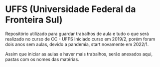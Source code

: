# UFFS (Universidade Federal da Fronteira Sul)
 
 Repositório utilizado para guardar trabalhos de aula e tudo o que será realizado no curso de CC - UFFS
 Iniciado curso em 2019/2, porém foram dois anos sem aulas, devido a pandemia, start novamente em 2022/1.
 
 Assim que iniciar as aulas e haver mais trabalhos, serão anexados aqui, pastas com os nomes das matérias.
